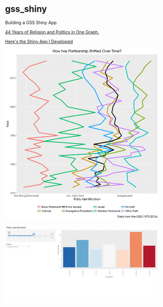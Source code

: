 # gss_shiny
Building a GSS Shiny App 

[44 Years of Religion and Politics in One Graph.](https://religioninpublic.blog/2017/05/11/44-years-of-religion-and-politics-in-one-graph/)

[Here's the Shiny App I Developed](https://ryanburge.shinyapps.io/gss_reltrad_pid/)



![Longitudinal Graph](https://raw.githubusercontent.com/ryanburge/gss_shiny/master/long.png)


![Shiny App Screenshot](https://raw.githubusercontent.com/ryanburge/gss_shiny/master/screenshot.png)


